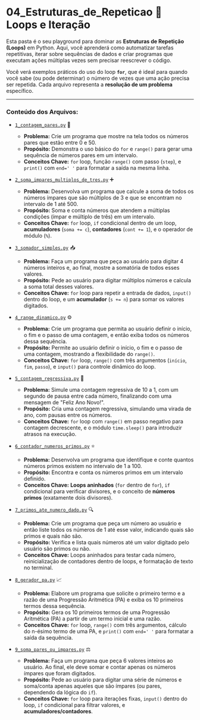 # 04_Estruturas_de_Repeticao 🔄 Loops e Iteração

Esta pasta é o seu playground para dominar as **Estruturas de Repetição (Loops)** em Python. Aqui, você aprenderá como automatizar tarefas repetitivas, iterar sobre sequências de dados e criar programas que executam ações múltiplas vezes sem precisar reescrever o código.

Você verá exemplos práticos do uso do loop **`for`**, que é ideal para quando você sabe (ou pode determinar) o número de vezes que uma ação precisa ser repetida. Cada arquivo representa a **resolução de um problema** específico.

---

### Conteúdo dos Arquivos:

* [`1_contagem_pares.py`](https://github.com/RafaelBrietSantos/PythonTraining/blob/main/Fundamentos/04_Estruturas_de_Repeticao/1_contagem_pares.py) 🔢
    * **Problema:** Crie um programa que mostre na tela todos os números pares que estão entre 0 e 50.
    * **Propósito:** Demonstra o uso básico do `for` e `range()` para gerar uma sequência de números pares em um intervalo.
    * **Conceitos Chave:** `for` loop, função `range()` com passo (`step`), e `print()` com `end=' '` para formatar a saída na mesma linha.

* [`2_soma_impares_multiplos_de_tres.py`]([2_soma_impares_multiplos_de_tres.py](https://github.com/RafaelBrietSantos/PythonTraining/blob/main/Fundamentos/04_Estruturas_de_Repeticao/2_soma_impares_multiplos_de_tres.py)) ➕
    * **Problema:** Desenvolva um programa que calcule a soma de todos os números ímpares que são múltiplos de 3 e que se encontram no intervalo de 1 até 500.
    * **Propósito:** Soma e conta números que atendem a múltiplas condições (ímpar e múltiplo de três) em um intervalo.
    * **Conceitos Chave:** `for` loop, `if` condicional dentro de um loop, **acumuladores** (`soma += c`), **contadores** (`cont += 1`), e o operador de módulo (`%`).

* [`3_somador_simples.py`]([3_somador_simples.py](https://github.com/RafaelBrietSantos/PythonTraining/blob/main/Fundamentos/04_Estruturas_de_Repeticao/3_testando_o_for.py)) 📥
    * **Problema:** Faça um programa que peça ao usuário para digitar 4 números inteiros e, ao final, mostre a somatória de todos esses valores.
    * **Propósito:** Pede ao usuário para digitar múltiplos números e calcula a soma total desses valores.
    * **Conceitos Chave:** `for` loop para repetir a entrada de dados, `input()` dentro do loop, e um **acumulador** (`s += n`) para somar os valores digitados.

* [`4_range_dinamico.py`]([4_range_dinamico.py](https://github.com/RafaelBrietSantos/PythonTraining/blob/main/Fundamentos/04_Estruturas_de_Repeticao/4_somador_simples.py)) ⚙️
    * **Problema:** Crie um programa que permita ao usuário definir o início, o fim e o passo de uma contagem, e então exiba todos os números dessa sequência.
    * **Propósito:** Permite ao usuário definir o início, o fim e o passo de uma contagem, mostrando a flexibilidade do `range()`.
    * **Conceitos Chave:** `for` loop, `range()` com três argumentos (`início`, `fim`, `passo`), e `input()` para controle dinâmico do loop.

* [`5_contagem_regressiva.py`]([5_contagem_regressiva.py](https://github.com/RafaelBrietSantos/PythonTraining/blob/main/Fundamentos/04_Estruturas_de_Repeticao/5_range_dinamico.py)) 🚀
    * **Problema:** Simule uma contagem regressiva de 10 a 1, com um segundo de pausa entre cada número, finalizando com uma mensagem de "Feliz Ano Novo!".
    * **Propósito:** Cria uma contagem regressiva, simulando uma virada de ano, com pausas entre os números.
    * **Conceitos Chave:** `for` loop com `range()` em passo negativo para contagem decrescente, e o módulo `time.sleep()` para introduzir atrasos na execução.

* [`6_contador_numeros_primos.py`]([6_contador_numeros_primos.py](https://github.com/RafaelBrietSantos/PythonTraining/blob/main/Fundamentos/04_Estruturas_de_Repeticao/6_contagem_regressiva.py)) ⭐
    * **Problema:** Desenvolva um programa que identifique e conte quantos números primos existem no intervalo de 1 a 100.
    * **Propósito:** Encontra e conta os números primos em um intervalo definido.
    * **Conceitos Chave:** **Loops aninhados** (`for` dentro de `for`), `if` condicional para verificar divisores, e o conceito de **números primos** (exatamente dois divisores).

* [`7_primos_ate_numero_dado.py`]([7_primos_ate_numero_dado.py](https://github.com/RafaelBrietSantos/PythonTraining/blob/main/Fundamentos/04_Estruturas_de_Repeticao/7_contador_numeros_primos.py)) 🔍
    * **Problema:** Crie um programa que peça um número ao usuário e então liste todos os números de 1 até esse valor, indicando quais são primos e quais não são.
    * **Propósito:** Verifica e lista quais números até um valor digitado pelo usuário são primos ou não.
    * **Conceitos Chave:** Loops aninhados para testar cada número, reinicialização de contadores dentro de loops, e formatação de texto no terminal.

* [`8_gerador_pa.py`]([8_gerador_pa.py](https://github.com/RafaelBrietSantos/PythonTraining/blob/main/Fundamentos/04_Estruturas_de_Repeticao/8_primos_ate_numero_dado.py)) 📈
    * **Problema:** Elabore um programa que solicite o primeiro termo e a razão de uma Progressão Aritmética (PA) e exiba os 10 primeiros termos dessa sequência.
    * **Propósito:** Gera os 10 primeiros termos de uma Progressão Aritmética (PA) a partir de um termo inicial e uma razão.
    * **Conceitos Chave:** `for` loop, `range()` com três argumentos, cálculo do n-ésimo termo de uma PA, e `print()` com `end=' '` para formatar a saída da sequência.

* [`9_soma_pares_ou_impares.py`]([9_soma_pares_ou_impares.py](https://github.com/RafaelBrietSantos/PythonTraining/blob/main/Fundamentos/04_Estruturas_de_Repeticao/9_gerador_pa.PY)) ⚖️
    * **Problema:** Faça um programa que peça 6 valores inteiros ao usuário. Ao final, ele deve somar e contar apenas os números ímpares que foram digitados.
    * **Propósito:** Pede ao usuário para digitar uma série de números e soma/conta apenas aqueles que são ímpares (ou pares, dependendo da lógica do `if`).
    * **Conceitos Chave:** `for` loop para iterações fixas, `input()` dentro do loop, `if` condicional para filtrar valores, e **acumuladores/contadores**.
